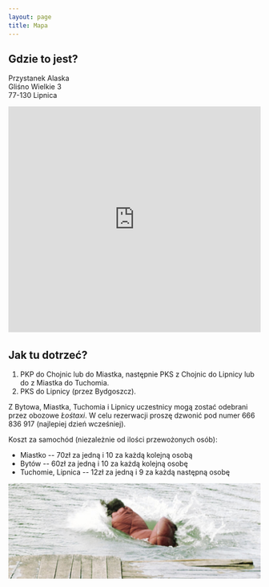 ```yaml
---
layout: page
title: Mapa
---
```


## Gdzie to jest?

Przystanek Alaska  
Gliśno Wielkie 3  
77-130 Lipnica

<iframe src="https://www.google.com/maps/embed?pb=!1m18!1m12!1m3!1d155184.2293570478!2d17.262679489888434!3d54.10749304699728!2m3!1f0!2f0!3f0!3m2!1i1024!2i768!4f13.1!3m3!1m2!1s0x470204cd93cb0297%3A0xbe68d3ed2dc413b3!2sPrzystanek+Alaska!5e0!3m2!1sen!2sus!4v1466351397921"
    width="100%" height="450" frameborder="0" style="border:0" allowfullscreen></iframe>

## Jak tu dotrzeć?

1. PKP do Chojnic lub do Miastka, następnie PKS z Chojnic do Lipnicy lub do z Miastka do Tuchomia.
2. PKS do Lipnicy (przez Bydgoszcz).

Z Bytowa, Miastka, Tuchomia i Lipnicy uczestnicy mogą zostać odebrani przez obozowe *Łośtaxi*. W celu rezerwacji proszę dzwonić pod numer 666 836 917 (najlepiej dzień wcześniej).  

Koszt za samochód (niezależnie od ilości przewożonych osób):

- Miastko -- 70zł za jedną i 10 za każdą kolejną osobą
- Bytów -- 60zł za jedną i 10 za każdą kolejną osobę
- Tuchomie, Lipnica -- 12zł za jedną i 9 za każdą następną osobę

![spiwor](/public/spiwor.jpg)
